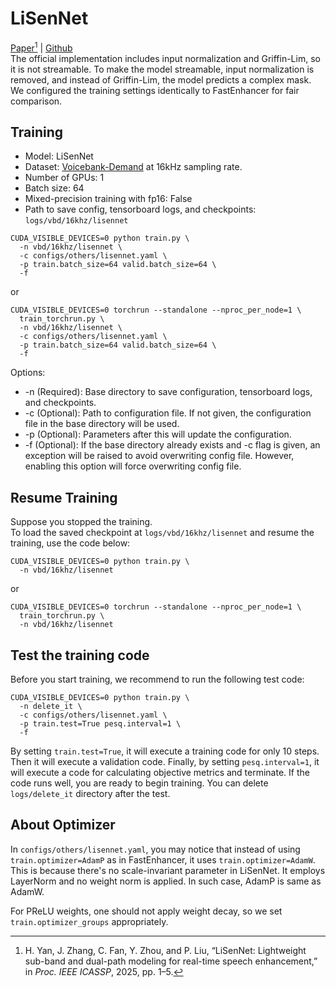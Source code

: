 # LiSenNet
[Paper](https://ieeexplore.ieee.org/document/10446016)[^1] | [Github](https://github.com/hyyan2k/LiSenNet/tree/main)  
The official implementation includes input normalization and Griffin-Lim, so it is not streamable. To make the model streamable, input normalization is removed, and instead of Griffin-Lim, the model predicts a complex mask. We configured the training settings identically to FastEnhancer for fair comparison.

[^1]: H. Yan, J. Zhang, C. Fan, Y. Zhou, and P. Liu, “LiSenNet: Lightweight sub-band and dual-path modeling for real-time speech enhancement,” in *Proc. IEEE ICASSP*, 2025, pp. 1–5.  

## Training
- Model: LiSenNet
- Dataset: [Voicebank-Demand](../dataset/voicebank-demand.md) at 16kHz sampling rate. 
- Number of GPUs: 1
- Batch size: 64
- Mixed-precision training with fp16: False
- Path to save config, tensorboard logs, and checkpoints: `logs/vbd/16khz/lisennet`
<pre><code>CUDA_VISIBLE_DEVICES=0 python train.py \
  -n vbd/16khz/lisennet \
  -c configs/others/lisennet.yaml \
  -p train.batch_size=64 valid.batch_size=64 \
  -f</code></pre>
or
<pre><code>CUDA_VISIBLE_DEVICES=0 torchrun --standalone --nproc_per_node=1 \
  train_torchrun.py \
  -n vbd/16khz/lisennet \
  -c configs/others/lisennet.yaml \
  -p train.batch_size=64 valid.batch_size=64 \
  -f</code></pre>

Options:
- -n (Required): Base directory to save configuration, tensorboard logs, and checkpoints.
- -c (Optional): Path to configuration file. If not given, the configuration file in the base directory will be used.
- -p (Optional): Parameters after this will update the configuration.
- -f (Optional): If the base directory already exists and -c flag is given, an exception will be raised to avoid overwriting config file. However, enabling this option will force overwriting config file.

## Resume Training
Suppose you stopped the training.  
To load the saved checkpoint at `logs/vbd/16khz/lisennet` and resume the training, use the code below:
<pre><code>CUDA_VISIBLE_DEVICES=0 python train.py \
  -n vbd/16khz/lisennet</code></pre>
or
<pre><code>CUDA_VISIBLE_DEVICES=0 torchrun --standalone --nproc_per_node=1 \
  train_torchrun.py \
  -n vbd/16khz/lisennet</code></pre>

## Test the training code
Before you start training, we recommend to run the following test code:
<pre><code>CUDA_VISIBLE_DEVICES=0 python train.py \
  -n delete_it \
  -c configs/others/lisennet.yaml \
  -p train.test=True pesq.interval=1 \
  -f</code></pre>
By setting `train.test=True`, it will execute a training code for only 10 steps. Then it will execute a validation code. Finally, by setting `pesq.interval=1`, it will execute a code for calculating objective metrics and terminate. If the code runs well, you are ready to begin training. You can delete `logs/delete_it` directory after the test.

## About Optimizer
In `configs/others/lisennet.yaml`, you may notice that instead of using `train.optimizer=AdamP` as in FastEnhancer, it uses `train.optimizer=AdamW`. This is because there's no scale-invariant parameter in LiSenNet. It employs LayerNorm and no weight norm is applied. In such case, AdamP is same as AdamW.  

For PReLU weights, one should not apply weight decay, so we set `train.optimizer_groups` appropriately.
